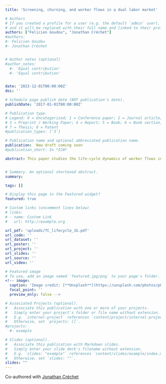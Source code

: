 ```yaml
---
title: 'Screening, churning, and worker flows in a dual labor market'

# Authors
# If you created a profile for a user (e.g. the default `admin` user), write the username (folder name) here
# and it will be replaced with their full name and linked to their profile.
authors: ["Felicien Goudou", "Jonathan Créchet"]
#authors:
#- Felicien Goudou
#- Jonathan Créchet


# Author notes (optional)
#author_notes:
  #- 'Equal contribution'
  #- 'Equal contribution'


date: '2023-12-01T00:00:00Z'
doi: ''

# Schedule page publish date (NOT publication's date).
publishDate: '2017-01-01T00:00:00Z'

# Publication type.
# Legend: 0 = Uncategorized; 1 = Conference paper; 2 = Journal article;
# 3 = Preprint / Working Paper; 4 = Report; 5 = Book; 6 = Book section;
# 7 = Thesis; 8 = Patent
#publication_types: ['3']

# Publication name and optional abbreviated publication name.
publication:  New draft coming soon
#publication_short: In *ICW*

abstract: This paper studies the life-cycle dynamics of worker flows in a dual labor market, divided between open-ended, permanent jobs with firing restrictions and fixed-term, temporary jobs. Using French Employment Survey data, we estimate age profiles of transition probabilities between unemployment, permanent and temporary employment by education levels. Transition probabilities into permanent employment have a declining age profile for high-education workers but are flat for low-education workers. A search-and-matching model with information frictions, Bayesian learning about worker ability, and match heterogeneity in employment-separation risk account for the transition age profiles. Worker flows are shaped by two distinct channels, “screening” and “churning”. Calibration to French data indicates that Bayesian learning (screening) is more prevalent in explaining patterns of worker flows for highly educated individuals. In contrast, separation-risk match heterogeneity (churning) is the key driver for the low-education group. These group-specific mechanisms imply that firing costs account for most of the large unemployment difference between low and high-education young workers in France.


# Summary. An optional shortened abstract.
summary:

tags: []

# Display this page in the Featured widget?
featured: true

# Custom links (uncomment lines below)
# links:
# - name: Custom Link
#   url: http://example.org

url_pdf: 'uploads/TC_lifecycle_JG.pdf'
url_code: ''
url_dataset: ''
url_poster: ''
url_project: ''
url_slides: ''
url_source: ''
url_video: ''

# Featured image
# To use, add an image named `featured.jpg/png` to your page's folder.
<!-- image:
  caption: 'Image credit: [**Unsplash**](https://unsplash.com/photos/pLCdAaMFLTE)'
  focal_point: ''
  preview_only: false -->

# Associated Projects (optional).
#   Associate this publication with one or more of your projects.
#   Simply enter your project's folder or file name without extension.
#   E.g. `internal-project` references `content/project/internal-project/index.md`.
#   Otherwise, set `projects: []`.
#projects:
  #- example

# Slides (optional).
#   Associate this publication with Markdown slides.
#   Simply enter your slide deck's filename without extension.
#   E.g. `slides: "example"` references `content/slides/example/index.md`.
#   Otherwise, set `slides: ""`.
slides: ""
---
```


<!-- {{% callout note %}}
<!-- Click the _Cite_ button above to demo the feature to enable visitors to import publication metadata into their reference management software.
{{% /callout %}} -->
Co-authored with <a href="https://sites.google.com/view/jonathancrechet">Jonathan Créchet</a>
<!-- {{% callout note %}}
<!-- Create your slides in Markdown - click the _Slides_ button to check out the example. -->
<!-- {{% /callout %}}  -->

<!-- Supplementary notes can be added here, including [code, math, and images](https://wowchemy.com/docs/writing-markdown-latex/). -->
